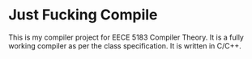 # Just Fucking Compile
This is my compiler project for EECE 5183 Compiler Theory. It is a fully working compiler as per the class specification. It is written in C/C++.
